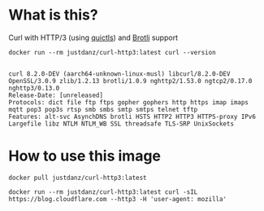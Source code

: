 # What is this?
Curl with HTTP/3 (using [quictls](https://github.com/quictls/openssl)) and [Brotli](https://github.com/google/brotli) support

```
docker run --rm justdanz/curl-http3:latest curl --version 


curl 8.2.0-DEV (aarch64-unknown-linux-musl) libcurl/8.2.0-DEV OpenSSL/3.0.9 zlib/1.2.13 brotli/1.0.9 nghttp2/1.53.0 ngtcp2/0.17.0 nghttp3/0.13.0
Release-Date: [unreleased]
Protocols: dict file ftp ftps gopher gophers http https imap imaps mqtt pop3 pop3s rtsp smb smbs smtp smtps telnet tftp
Features: alt-svc AsynchDNS brotli HSTS HTTP2 HTTP3 HTTPS-proxy IPv6 Largefile libz NTLM NTLM_WB SSL threadsafe TLS-SRP UnixSockets
```

# How to use this image
```
docker pull justdanz/curl-http3:latest

docker run --rm justdanz/curl-http3:latest curl -sIL https://blog.cloudflare.com --http3 -H 'user-agent: mozilla'
```
